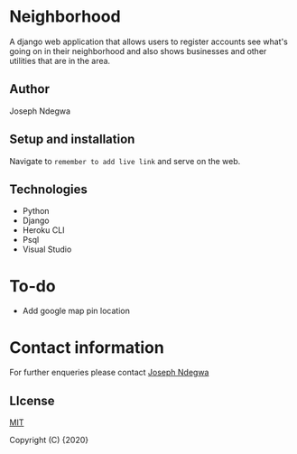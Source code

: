 # Neighborhood

A django web application that allows users to register accounts see what's going on in their neighborhood and also shows businesses and other utilities that are in the area.

## Author
Joseph Ndegwa

## Setup and installation
Navigate to `remember to add live link` and serve on the web.

## Technologies
* Python
* Django
* Heroku CLI
* Psql
* Visual Studio

# To-do
* Add  google map pin location




# Contact information
For further enqueries please contact
 [Joseph Ndegwa](https://github.com/JosephNdegwa)

## LIcense
 [MIT](https://choosealicense.com/licenses/mit/)

 Copyright (C) {2020}